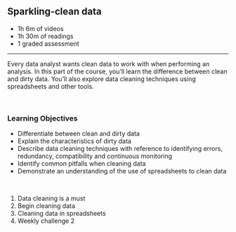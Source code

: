 ## Sparkling-clean data

- 1h 6m of videos
- 1h 30m of readings
- 1 graded assessment

<hr>

Every data analyst wants clean data to work with when performing an analysis. In this part of the course, you’ll learn the difference between clean and dirty data. You’ll also explore data cleaning techniques using spreadsheets and other tools.

<br>

### Learning Objectives

- Differentiate between clean and dirty data
- Explain the characteristics of dirty data
- Describe data cleaning techniques with reference to identifying errors, redundancy, compatibility and continuous monitoring
- Identify common pitfalls when cleaning data
- Demonstrate an understanding of the use of spreadsheets to clean data

<br>

1. Data cleaning is a must
2. Begin cleaning data 
3. Cleaning data in spreadsheets
4. Weekly challenge 2
